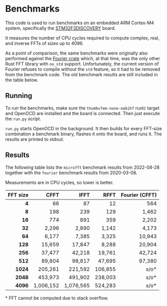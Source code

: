 # Benchmarks

This code is used to run benchmarks on an embedded ARM Cortex-M4 system,
specifically the [STM32F3DISCOVERY][1] board.

It measures the number of CPU cycles required to compute complex, real, and
inverse FFTs of sizes up to 4096.

As a point of comparison, the same benchmarks were originally also performed
against the [Fourier crate][2] which, at that time, was the only other Rust FFT
library with `no_std` support. Unfortunately, the current version of Fourier
refuses to compile without the `std` feature, so it had to be removed from the
benchmark code. The old benchmark results are still included in the table
below.

## Running

To run the benchmarks, make sure the `thumbv7em-none-eabihf` rustc target
and OpenOCD are installed and the board is connected. Then just execute
the `run.py` script.

`run.py` starts OpenOCD in the background. It then builds for every FFT-size
combination a benchmark binary, flashes it onto the board, and runs it.
The results are printed to stdout.

## Results

The following table lists the `microfft` benchmark results from 2022-08-28
together with the `fourier` benchmark results from 2020-03-08.

Measurements are in CPU cycles, so lower is better.

| FFT size | CFFT      | IFFT      | RFFT    | Fourier (CFFT) |
| -------: | --------: | --------: | ------: |--------------: |
|    **4** |        66 |        87 |      12 |            564 |
|    **8** |       198 |       239 |     129 |          1,462 |
|   **16** |       774 |       891 |     359 |          2,202 |
|   **32** |     2,296 |     2,890 |   1,142 |          4,173 |
|   **64** |     6,177 |     7,385 |   3,325 |         10,943 |
|  **128** |    15,659 |    17,847 |   8,288 |         20,904 |
|  **256** |    37,477 |    42,218 |  19,761 |         42,724 |
|  **512** |    89,804 |    98,817 |  47,695 |         97,380 |
| **1024** |   205,261 |   221,592 | 106,855 |          s/o\* |
| **2048** |   453,973 |   491,902 | 238,003 |          s/o\* |
| **4096** | 1,006,152 | 1,076,565 | 524,283 |          s/o\* |

\* FFT cannot be computed due to stack overflow.

[1]: https://www.st.com/en/evaluation-tools/stm32f3discovery.html
[2]: https://crates.io/crates/fourier
